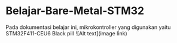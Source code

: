 # Belajar-Bare-Metal-STM32
Pada dokumentasi belajar ini, mikrokontroller yang digunakan yaitu STM32F411-CEU6 Black pill
![Alt text](image link)
